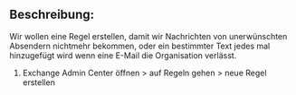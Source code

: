 ## Beschreibung:
Wir wollen eine Regel erstellen, damit wir Nachrichten von unerwünschten Absendern nichtmehr bekommen, oder ein bestimmter Text jedes mal hinzugefügt wird wenn eine E-Mail die Organisation verlässt.

1. Exchange Admin Center öffnen > auf Regeln gehen > neue Regel erstellen
